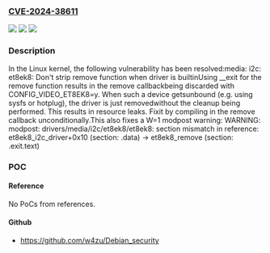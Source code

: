 ### [CVE-2024-38611](https://cve.mitre.org/cgi-bin/cvename.cgi?name=CVE-2024-38611)
![](https://img.shields.io/static/v1?label=Product&message=Linux&color=blue)
![](https://img.shields.io/static/v1?label=Version&message=c5254e72b8edc2ca0a98703e92e8c34959343d2c%3C%20963523600d9f1e36bc35ba774c2493d6baa4dd8f%20&color=brighgreen)
![](https://img.shields.io/static/v1?label=Vulnerability&message=n%2Fa&color=brighgreen)

### Description

In the Linux kernel, the following vulnerability has been resolved:media: i2c: et8ek8: Don't strip remove function when driver is builtinUsing __exit for the remove function results in the remove callbackbeing discarded with CONFIG_VIDEO_ET8EK8=y. When such a device getsunbound (e.g. using sysfs or hotplug), the driver is just removedwithout the cleanup being performed. This results in resource leaks. Fixit by compiling in the remove callback unconditionally.This also fixes a W=1 modpost warning:	WARNING: modpost: drivers/media/i2c/et8ek8/et8ek8: section mismatch in reference: et8ek8_i2c_driver+0x10 (section: .data) -> et8ek8_remove (section: .exit.text)

### POC

#### Reference
No PoCs from references.

#### Github
- https://github.com/w4zu/Debian_security

